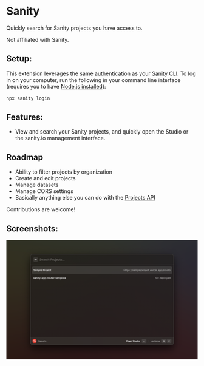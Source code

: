 # Sanity

Quickly search for Sanity projects you have access to.

Not affiliated with Sanity.

## Setup:

This extension leverages the same authentication as your [Sanity CLI](https://www.sanity.io/docs/cli-reference). To log in on your computer, run the following in your command line interface (requires you to have [Node.js installed](https://nodejs.org/en)):

```sh
npx sanity login
```

## Features:

- View and search your Sanity projects, and quickly open the Studio or the sanity.io management interface.

## Roadmap

- Ability to filter projects by organization
- Create and edit projects
- Manage datasets
- Manage CORS settings
- Basically anything else you can do with the [Projects API](https://www.sanity.io/docs/projects-api)

Contributions are welcome!

## Screenshots:

<img src="media/sanity-1.png" width="600">
